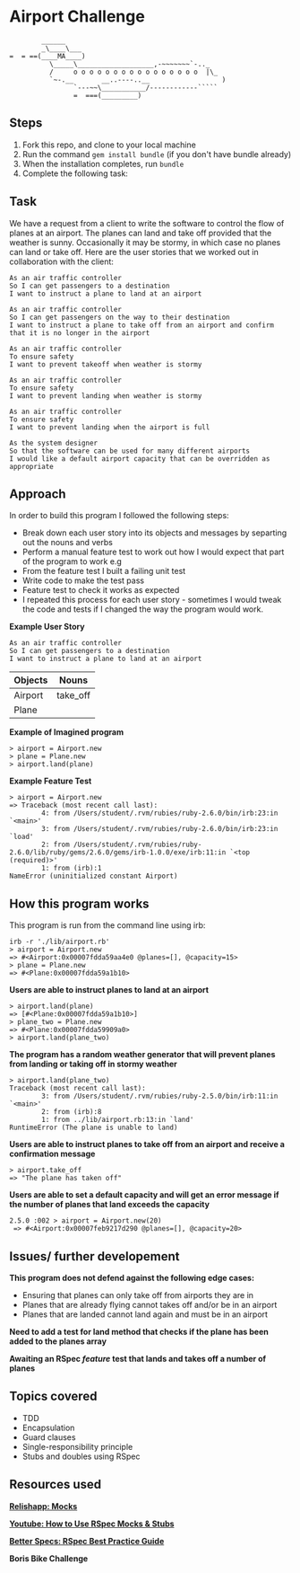 Airport Challenge
=================

```
        ______
        _\____\___
=  = ==(____MA____)
          \_____\___________________,-~~~~~~~`-.._
          /     o o o o o o o o o o o o o o o o  |\_
          `~-.__       __..----..__                  )
                `---~~\___________/------------`````
                =  ===(_________)

```

Steps
-------

1. Fork this repo, and clone to your local machine
2. Run the command `gem install bundle` (if you don't have bundle already)
3. When the installation completes, run `bundle`
4. Complete the following task:

Task
-----

We have a request from a client to write the software to control the flow of planes at an airport. The planes can land and take off provided that the weather is sunny. Occasionally it may be stormy, in which case no planes can land or take off.  Here are the user stories that we worked out in collaboration with the client:

```
As an air traffic controller 
So I can get passengers to a destination 
I want to instruct a plane to land at an airport

As an air traffic controller 
So I can get passengers on the way to their destination 
I want to instruct a plane to take off from an airport and confirm that it is no longer in the airport

As an air traffic controller 
To ensure safety 
I want to prevent takeoff when weather is stormy 

As an air traffic controller 
To ensure safety 
I want to prevent landing when weather is stormy 

As an air traffic controller 
To ensure safety 
I want to prevent landing when the airport is full 

As the system designer
So that the software can be used for many different airports
I would like a default airport capacity that can be overridden as appropriate
```

Approach
-----
In order to build this program I followed the following steps:
* Break down each user story into its objects and messages by separting out the nouns and verbs
* Perform a manual feature test to work out how I would expect that part of the program to work e.g
* From the feature test I built a failing unit test
* Write code to make the test pass
* Feature test to check it works as expected
* I repeated this process for each user story - sometimes I would tweak the code and tests if I changed the way the program would work.

**Example User Story**
```
As an air traffic controller 
So I can get passengers to a destination 
I want to instruct a plane to land at an airport
```
| Objects    | Nouns     | 
| ---------- |---------- |
| Airport    | take_off  |
| Plane      |           | 

**Example of Imagined program**
```
> airport = Airport.new
> plane = Plane.new
> airport.land(plane)
```
**Example Feature Test**
```
> airport = Airport.new
=> Traceback (most recent call last):
        4: from /Users/student/.rvm/rubies/ruby-2.6.0/bin/irb:23:in `<main>'
        3: from /Users/student/.rvm/rubies/ruby-2.6.0/bin/irb:23:in `load'
        2: from /Users/student/.rvm/rubies/ruby-2.6.0/lib/ruby/gems/2.6.0/gems/irb-1.0.0/exe/irb:11:in `<top (required)>'
        1: from (irb):1
NameError (uninitialized constant Airport)
```

How this program works
-----

This program is run from the command line using irb:
```
irb -r './lib/airport.rb'
> airport = Airport.new
=> #<Airport:0x00007fdda59aa4e0 @planes=[], @capacity=15> 
> plane = Plane.new
=> #<Plane:0x00007fdda59a1b10>
```

**Users are able to instruct planes to land at an airport**
```
> airport.land(plane)
=> [#<Plane:0x00007fdda59a1b10>] 
> plane_two = Plane.new
=> #<Plane:0x00007fdda59909a0>
> airport.land(plane_two)
```

**The program has a random weather generator that will prevent planes from landing or taking off in stormy weather**
```
> airport.land(plane_two)
Traceback (most recent call last):
        3: from /Users/student/.rvm/rubies/ruby-2.5.0/bin/irb:11:in `<main>'
        2: from (irb):8
        1: from ../lib/airport.rb:13:in `land'
RuntimeError (The plane is unable to land)

```

**Users are able to instruct planes to take off from an airport and receive a confirmation message**
```
> airport.take_off
=> "The plane has taken off" 
```

**Users are able to set a default capacity and will get an error message if the number of planes that land exceeds the capacity**
```
2.5.0 :002 > airport = Airport.new(20)
 => #<Airport:0x00007feb9217d290 @planes=[], @capacity=20>
```

Issues/ further developement
-----
**This program does not defend against the following edge cases:**
* Ensuring that planes can only take off from airports they are in
* Planes that are already flying cannot takes off and/or be in an airport
* Planes that are landed cannot land again and must be in an airport

**Need to add a test for land method that checks if the plane has been added to the planes array**

**Awaiting an RSpec *feature* test that lands and takes off a number of planes**

Topics covered
-----
* TDD
* Encapsulation
* Guard clauses
* Single-responsibility principle
* Stubs and doubles using RSpec

Resources used
-----
**[Relishapp: Mocks](https://relishapp.com/rspec/rspec-mocks/docs)**

**[Youtube: How to Use RSpec Mocks & Stubs](https://www.youtube.com/watch?v=oyMPzA-ZWkE)**

**[Better Specs: RSpec Best Practice Guide](http://www.betterspecs.org)**

**Boris Bike Challenge**
